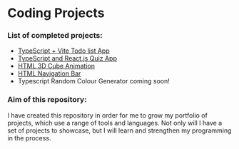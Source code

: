 # Coding Projects

### List of completed projects:
- [TypeScript + Vite Todo list App](./TS-Todo-App/)
- [TypeScript and React.js Quiz App](./TS-Reactjs-quizApp/)
- [HTML 3D Cube Animation](./HTML-3D-Cube/)
- [HTML Navigation Bar](./HTML-Navbar/)
- Typescript Random Colour Generator coming soon!

### Aim of this repository:
I have created this repository in order for me to grow my portfolio of projects, which use a range of tools and languages. Not only will I have a set of projects to showcase, but I will learn and strengthen my programming in the process. 